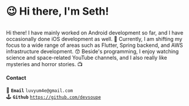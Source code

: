 # 😉 Hi there, I'm Seth!

<figure><img src="https://images.unsplash.com/photo-1460467820054-c87ab43e9b59?crop=entropy&#x26;cs=srgb&#x26;fm=jpg&#x26;ixid=MnwxOTcwMjR8MHwxfHNlYXJjaHw1fHx3ZWxjb21lfGVufDB8fHx8MTY4MjUyMjM0NA&#x26;ixlib=rb-4.0.3&#x26;q=85" alt=""><figcaption></figcaption></figure>

Hi there! I have mainly worked on Android development so far, and I have occasionally done iOS development as well. 🚀 Currently, I am shifting my focus to a wide range of areas such as Flutter, Spring backend, and AWS infrastructure development. 😙 Beside's programming, I enjoy watching science and space-related YouTube channels, and I also really like mysteries and horror stories. 📺



**Contact**\
\
🪪 **`Email`** `luvyum4e@gmail.com`\
🕹 **`Github`** [`https://github.com/devsoupe`](https://github.com/devsoupe)
